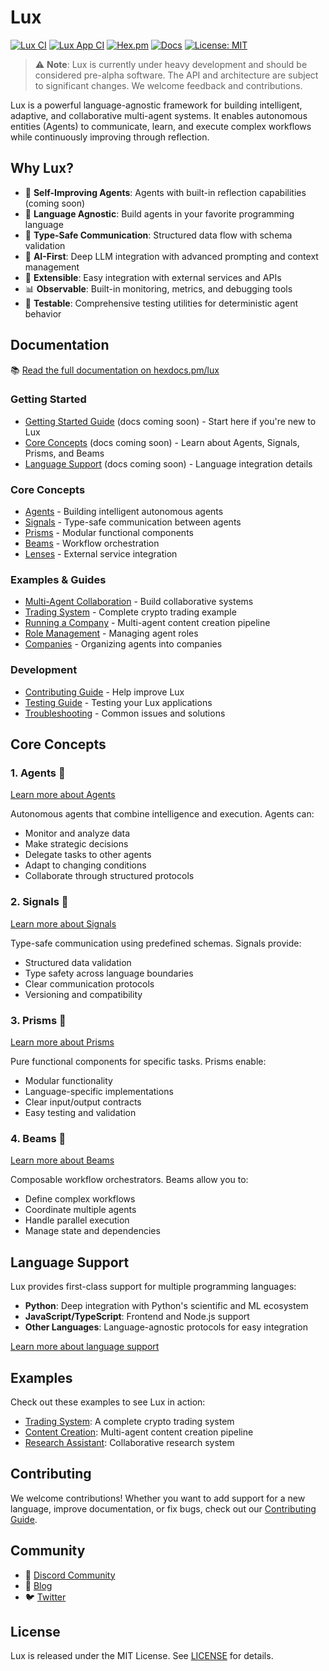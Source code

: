 # Lux

<!-- [![Build Status](https://github.com/spectrallabs/lux/workflows/CI/badge.svg)](https://github.com/spectrallabs/lux/actions) -->
[![Lux CI](https://github.com/Spectral-Finance/lux/actions/workflows/lux-ci.yml/badge.svg)](https://github.com/Spectral-Finance/lux/actions/workflows/lux-ci.yml)
[![Lux App CI](https://github.com/Spectral-Finance/lux/actions/workflows/lux-app-ci.yml/badge.svg)](https://github.com/Spectral-Finance/lux/actions/workflows/lux-app-ci.yml)
[![Hex.pm](https://img.shields.io/hexpm/v/lux.svg)](https://hex.pm/packages/lux)
[![Docs](https://img.shields.io/badge/hex-docs-blue.svg)](https://hexdocs.pm/lux)
[![License: MIT](https://img.shields.io/badge/License-MIT-yellow.svg)](https://opensource.org/licenses/MIT)

> ⚠️ **Note**: Lux is currently under heavy development and should be considered pre-alpha software. The API and architecture are subject to significant changes. We welcome feedback and contributions.

Lux is a powerful language-agnostic framework for building intelligent, adaptive, and collaborative multi-agent systems. It enables autonomous entities (Agents) to communicate, learn, and execute complex workflows while continuously improving through reflection.

## Why Lux?

- 🧠 **Self-Improving Agents**: Agents with built-in reflection capabilities (coming soon)
- 🚀 **Language Agnostic**: Build agents in your favorite programming language
- 🔄 **Type-Safe Communication**: Structured data flow with schema validation
- 🤖 **AI-First**: Deep LLM integration with advanced prompting and context management
- 🔌 **Extensible**: Easy integration with external services and APIs
- 📊 **Observable**: Built-in monitoring, metrics, and debugging tools
- 🧪 **Testable**: Comprehensive testing utilities for deterministic agent behavior

## Documentation

📚 [Read the full documentation on hexdocs.pm/lux](https://hexdocs.pm/lux)

### Getting Started
- [Getting Started Guide](guides/getting_started.md) (docs coming soon) - Start here if you're new to Lux
- [Core Concepts](guides/core_concepts.md) (docs coming soon) - Learn about Agents, Signals, Prisms, and Beams
- [Language Support](lux/guides/language_support.md) (docs coming soon) - Language integration details

### Core Concepts
- [Agents](lux/guides/agents.livemd) - Building intelligent autonomous agents
- [Signals](lux/guides/signals.livemd) - Type-safe communication between agents
- [Prisms](lux/guides/prisms.livemd) - Modular functional components
- [Beams](lux/guides/beams.livemd) - Workflow orchestration
- [Lenses](lux/guides/lenses.livemd) - External service integration

### Examples & Guides
- [Multi-Agent Collaboration](lux/guides/multi_agent_collaboration.livemd) - Build collaborative systems
- [Trading System](lux/guides/trading_system.livemd) - Complete crypto trading example
- [Running a Company](lux/guides/running_a_company.livemd) - Multi-agent content creation pipeline
- [Role Management](lux/guides/role_management.md) - Managing agent roles
- [Companies](lux/guides/companies.md) - Organizing agents into companies

### Development
- [Contributing Guide](lux/guides/contributing.md) - Help improve Lux
- [Testing Guide](lux/guides/testing.md) - Testing your Lux applications
- [Troubleshooting](lux/guides/troubleshooting.md) - Common issues and solutions

## Core Concepts

### 1. Agents 👻
[Learn more about Agents](lux/guides/agents.livemd)

Autonomous agents that combine intelligence and execution. Agents can:
- Monitor and analyze data
- Make strategic decisions
- Delegate tasks to other agents
- Adapt to changing conditions
- Collaborate through structured protocols

### 2. Signals 📡
[Learn more about Signals](lux/guides/signals.livemd)

Type-safe communication using predefined schemas. Signals provide:
- Structured data validation
- Type safety across language boundaries
- Clear communication protocols
- Versioning and compatibility

### 3. Prisms 🔮
[Learn more about Prisms](lux/guides/prisms.livemd)

Pure functional components for specific tasks. Prisms enable:
- Modular functionality
- Language-specific implementations
- Clear input/output contracts
- Easy testing and validation

### 4. Beams 🌟
[Learn more about Beams](lux/guides/beams.livemd)

Composable workflow orchestrators. Beams allow you to:
- Define complex workflows
- Coordinate multiple agents
- Handle parallel execution
- Manage state and dependencies

## Language Support

Lux provides first-class support for multiple programming languages:

- **Python**: Deep integration with Python's scientific and ML ecosystem
- **JavaScript/TypeScript**: Frontend and Node.js support
- **Other Languages**: Language-agnostic protocols for easy integration

[Learn more about language support](lux/guides/language_support.md)

## Examples

Check out these examples to see Lux in action:

- [Trading System](lux/guides/trading_system.livemd): A complete crypto trading system
- [Content Creation](lux/guides/running_a_company.livemd): Multi-agent content creation pipeline
- [Research Assistant](lux/guides/multi_agent_collaboration.livemd): Collaborative research system

## Contributing

We welcome contributions! Whether you want to add support for a new language, improve documentation, or fix bugs, check out our [Contributing Guide](lux/guides/contributing.md).

## Community

- 💬 [Discord Community](https://discord.gg/luxframework)
- 📝 [Blog](https://blog.spectrallabs.xyz)
- 🐦 [Twitter](https://twitter.com/luxframework)

## License

Lux is released under the MIT License. See [LICENSE](LICENSE) for details.

